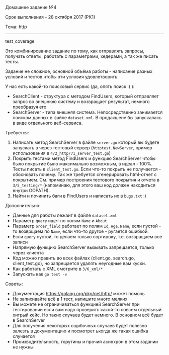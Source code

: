 Домашнее задание №4

Срок выполнения - 28 октября 2017 (РК1)

Тема: http

----

test_coverage

Это комбинирование задание по тому, как отправлять запросы, получать ответы, работать с параметрами, хедерами, а так же писать тесты.

Задание не сложное, основной объёма работы - написание разных условий и тестов чтобы эти условия удовлетворить.

У нас есть какой-то поисковый сервис (да, опять поиск :) ):
* SearchClient - структура с методом FindUsers, который отправляет запрос во внешнюю систему и возвращает результат, немного преобразуя его
* SearchServer - типа внешняя система. Непосредственно занимается поиском данных в файле `dataset.xml`. В продакшене бы запускалась в виде отдельного веб-сервиса.

Требуется:
1. Написать метод SearchServer в файле `server.go` который вы будете запускать в через тестовый сервер (`httptest.NewServer`, пример использования в `4/2_http/71_server_test.go`)
2. Покрыть тестами метод FindUsers и функцию SearchServer чтобы было покрытие было максимально возможным, в идеал - 100%. Тесты писать в `client_test.go`. Если что-то покрыть не получается - обосновать почему. Так же требуется сгенерировать html-отчет с покрытием. См. пример построения тестового покрытия и отчета в `3/5_testing/*` (напоминаю, для этого ваш код должен находиться внутри GOPATH).
3. Найти и починить баги в FindUsers и написать их в `bugs.txt` :)

Дополнительно:
* Данные для работы лежаит в файле `dataset.xml`
* Параметр `query` ищет по полям `Name` и `About`
* Параметр `order_field` работает по полям `Id`, `Age`, `Name`, если пустой - то возврщаем по `Name`, если что-то другое - ругается ошибкой.
* Если `query` пустой, то делаем только сортироку, т.е. возвращаем все записи
* Напрямую функцию SearchServer вызывать запрещается, только через клиента
* Код можно править во всех файлах (client.go, search.go, client_test.go), но запрещается удалять неугодные вам куски.
* Как работать с XML смотрите в `3/6_xml/*`
* Запускать как `go test -v`

Советы:
* Документация https://golang.org/pkg/net/http/ может помочь
* Не запихивайте всё в 1 тест, напишите много мелких
* Вы можете не ограничиваться функцией SearchServer при тестировании если вам надо проверить какой-то совсем отдельный хитрый кейс. Но таких случаев будет немного. В основном всё будет в SearchServer
* Для получения некоторых ощибочных случаев будет полезно залезть в документацию и посмотрет ькогда же такая ошибка случается
* Производительность, горутины и прочий асинхрон в этом задании не нужны
